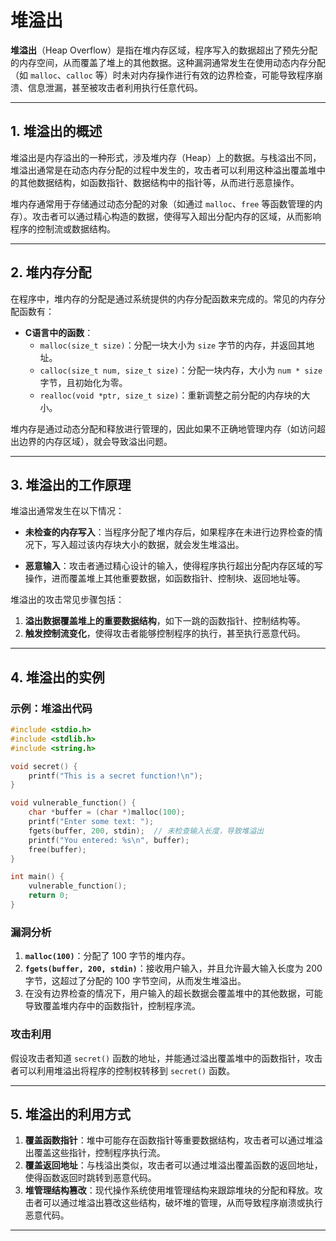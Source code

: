 # 堆溢出

**堆溢出**（Heap Overflow）是指在堆内存区域，程序写入的数据超出了预先分配的内存空间，从而覆盖了堆上的其他数据。这种漏洞通常发生在使用动态内存分配（如 `malloc`、`calloc` 等）时未对内存操作进行有效的边界检查，可能导致程序崩溃、信息泄漏，甚至被攻击者利用执行任意代码。

---

## 1. 堆溢出的概述

堆溢出是内存溢出的一种形式，涉及堆内存（Heap）上的数据。与栈溢出不同，堆溢出通常是在动态内存分配的过程中发生的，攻击者可以利用这种溢出覆盖堆中的其他数据结构，如函数指针、数据结构中的指针等，从而进行恶意操作。

堆内存通常用于存储通过动态分配的对象（如通过 `malloc`、`free` 等函数管理的内存）。攻击者可以通过精心构造的数据，使得写入超出分配内存的区域，从而影响程序的控制流或数据结构。

---

## 2. 堆内存分配

在程序中，堆内存的分配是通过系统提供的内存分配函数来完成的。常见的内存分配函数有：

- **C语言中的函数**：
    - `malloc(size_t size)`：分配一块大小为 `size` 字节的内存，并返回其地址。
    - `calloc(size_t num, size_t size)`：分配一块内存，大小为 `num * size` 字节，且初始化为零。
    - `realloc(void *ptr, size_t size)`：重新调整之前分配的内存块的大小。

堆内存是通过动态分配和释放进行管理的，因此如果不正确地管理内存（如访问超出边界的内存区域），就会导致溢出问题。

---

## 3. 堆溢出的工作原理

堆溢出通常发生在以下情况：

- **未检查的内存写入**：当程序分配了堆内存后，如果程序在未进行边界检查的情况下，写入超过该内存块大小的数据，就会发生堆溢出。

- **恶意输入**：攻击者通过精心设计的输入，使得程序执行超出分配内存区域的写操作，进而覆盖堆上其他重要数据，如函数指针、控制块、返回地址等。

堆溢出的攻击常见步骤包括：
1. **溢出数据覆盖堆上的重要数据结构**，如下一跳的函数指针、控制结构等。
2. **触发控制流变化**，使得攻击者能够控制程序的执行，甚至执行恶意代码。

---

## 4. 堆溢出的实例

### 示例：堆溢出代码

```c
#include <stdio.h>
#include <stdlib.h>
#include <string.h>

void secret() {
    printf("This is a secret function!\n");
}

void vulnerable_function() {
    char *buffer = (char *)malloc(100);
    printf("Enter some text: ");
    fgets(buffer, 200, stdin);  // 未检查输入长度，导致堆溢出
    printf("You entered: %s\n", buffer);
    free(buffer);
}

int main() {
    vulnerable_function();
    return 0;
}
```

### 漏洞分析

1. **`malloc(100)`**：分配了 100 字节的堆内存。
2. **`fgets(buffer, 200, stdin)`**：接收用户输入，并且允许最大输入长度为 200 字节，这超过了分配的 100 字节空间，从而发生堆溢出。
3. 在没有边界检查的情况下，用户输入的超长数据会覆盖堆中的其他数据，可能导致覆盖堆内存中的函数指针，控制程序流。

### 攻击利用

假设攻击者知道 `secret()` 函数的地址，并能通过溢出覆盖堆中的函数指针，攻击者可以利用堆溢出将程序的控制权转移到 `secret()` 函数。

---

## 5. 堆溢出的利用方式

1. **覆盖函数指针**：堆中可能存在函数指针等重要数据结构，攻击者可以通过堆溢出覆盖这些指针，控制程序执行流。
2. **覆盖返回地址**：与栈溢出类似，攻击者可以通过堆溢出覆盖函数的返回地址，使得函数返回时跳转到恶意代码。
3. **堆管理结构篡改**：现代操作系统使用堆管理结构来跟踪堆块的分配和释放。攻击者可以通过堆溢出篡改这些结构，破坏堆的管理，从而导致程序崩溃或执行恶意代码。

---


